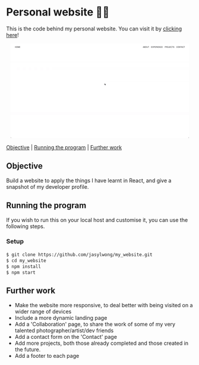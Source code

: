 # Personal website 👨‍💻

This is the code behind my personal website. You can visit it by [clicking here](https://jason-wong.netlify.com/)!

<div style="text-align:center"><img src="giphy.gif" /></div>

[Objective](#Objective) | [Running the program](#running_the_program) | [Further work](#further_work)

## Objective

Build a website to apply the things I have learnt in React, and give a snapshot of my developer profile.

## <a name="running_the_program">Running the program</a>

If you wish to run this on your local host and customise it, you can use the following steps.

### Setup
```
$ git clone https://github.com/jasylwong/my_website.git
$ cd my_website
$ npm install
$ npm start
```

## <a name="further_work">Further work</a>

- Make the website more responsive, to deal better with being
visited on a wider range of devices
- Include a more dynamic landing page
- Add a 'Collaboration' page, to share the work of some of my
very talented photographer/artist/dev friends
- Add a contact form on the 'Contact' page
- Add more projects, both those already completed and those created in the future.
- Add a footer to each page


